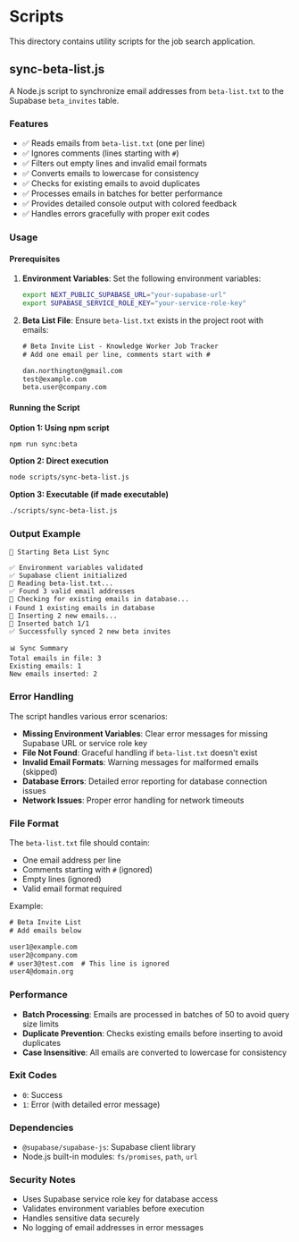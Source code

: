 # Scripts

This directory contains utility scripts for the job search application.

## sync-beta-list.js

A Node.js script to synchronize email addresses from `beta-list.txt` to the Supabase `beta_invites` table.

### Features

- ✅ Reads emails from `beta-list.txt` (one per line)
- ✅ Ignores comments (lines starting with `#`)
- ✅ Filters out empty lines and invalid email formats
- ✅ Converts emails to lowercase for consistency
- ✅ Checks for existing emails to avoid duplicates
- ✅ Processes emails in batches for better performance
- ✅ Provides detailed console output with colored feedback
- ✅ Handles errors gracefully with proper exit codes

### Usage

#### Prerequisites

1. **Environment Variables**: Set the following environment variables:
   ```bash
   export NEXT_PUBLIC_SUPABASE_URL="your-supabase-url"
   export SUPABASE_SERVICE_ROLE_KEY="your-service-role-key"
   ```

2. **Beta List File**: Ensure `beta-list.txt` exists in the project root with emails:
   ```txt
   # Beta Invite List - Knowledge Worker Job Tracker
   # Add one email per line, comments start with #
   
   dan.northington@gmail.com
   test@example.com
   beta.user@company.com
   ```

#### Running the Script

**Option 1: Using npm script**
```bash
npm run sync:beta
```

**Option 2: Direct execution**
```bash
node scripts/sync-beta-list.js
```

**Option 3: Executable (if made executable)**
```bash
./scripts/sync-beta-list.js
```

### Output Example

```
🚀 Starting Beta List Sync

✅ Environment variables validated
✅ Supabase client initialized
🔄 Reading beta-list.txt...
✅ Found 3 valid email addresses
🔄 Checking for existing emails in database...
ℹ️ Found 1 existing emails in database
🔄 Inserting 2 new emails...
🔄 Inserted batch 1/1
✅ Successfully synced 2 new beta invites

📊 Sync Summary
Total emails in file: 3
Existing emails: 1
New emails inserted: 2
```

### Error Handling

The script handles various error scenarios:

- **Missing Environment Variables**: Clear error messages for missing Supabase URL or service role key
- **File Not Found**: Graceful handling if `beta-list.txt` doesn't exist
- **Invalid Email Formats**: Warning messages for malformed emails (skipped)
- **Database Errors**: Detailed error reporting for database connection issues
- **Network Issues**: Proper error handling for network timeouts

### File Format

The `beta-list.txt` file should contain:

- One email address per line
- Comments starting with `#` (ignored)
- Empty lines (ignored)
- Valid email format required

Example:
```txt
# Beta Invite List
# Add emails below

user1@example.com
user2@company.com
# user3@test.com  # This line is ignored
user4@domain.org
```

### Performance

- **Batch Processing**: Emails are processed in batches of 50 to avoid query size limits
- **Duplicate Prevention**: Checks existing emails before inserting to avoid duplicates
- **Case Insensitive**: All emails are converted to lowercase for consistency

### Exit Codes

- `0`: Success
- `1`: Error (with detailed error message)

### Dependencies

- `@supabase/supabase-js`: Supabase client library
- Node.js built-in modules: `fs/promises`, `path`, `url`

### Security Notes

- Uses Supabase service role key for database access
- Validates environment variables before execution
- Handles sensitive data securely
- No logging of email addresses in error messages 